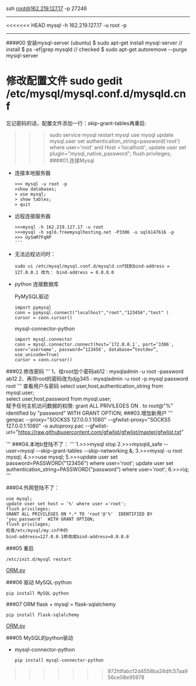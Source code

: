 ssh root@162.219.127.17 -p 27246

----------------
<<<<<<< HEAD
mysql -h 162.219.127.17 -u root -p

----------------

####00 安装mysql-server (ubuntu)
  $ sudo apt-get install mysql-server  //  install
  $ ps -ef|grep mysqld  // checked 
  $ sudo apt-get autoremove --purge mysql-server
  # 修改配置文件 sudo gedit /etc/mysql/mysql.conf.d/mysqld.cnf
  忘记密码的话，配置文件添加一行：skip-grant-tables再重启:
  >>> sudo service mysql restart
  >>> mysql
  >>>use mysql
  >>>update mysql.user set authentication_string=password('root') where user='root' and Host ='localhost';
  >>> update user set plugin="mysql_native_password";
  >>> flush privileges;
####01.连接Mysql
- 连接本地服务器
    ```
    >>> mysql -u root -p
    >show databases;
    > use mysql;
    > show tables;
    > quit
    ```

- 远程连接服务器

    ```
    >>>mysql -h 162.219.127.17 -u root
    >>>mysql -h sql6.freemysqlhosting.net -P3306 -u sql6147616 -p
    >>> UySmM7FqRP
    '''
- 无法远程访问时：
    ```
    sudo vi /etc/mysql/mysql.conf.d/mysqld.cnf找到bind-address = 127.0.0.1 改为： bind-address = 0.0.0.0 
    ```
- python 连接数据库

    PyMySQL驱动
    ```
    import pymysql
    conn = pymysql.connect("localhost","root","123456","test" )
    cursor = conn.cursor()
    ```
    mysql-connector-python
    ```
    import mysql.connector
    conn = mysql.connector.connect(host=’172.0.0.1′, port=’3306′, user=’username’, password=”123456″, database=”testdev”, use_unicode=True)
    cursor = conn.cursor()
    ```
###02.修改密码
'''
1、给root加个密码ab12 : mysqladmin -u root -password ab12
2、再将root的密码改为djg345 : mysqladmin -u root -p mysql password root
'''
查看用户与密码
select user,host,authentication_string from mysql.user;  
select user,host,password from mysql.user;  
赋予任何主机访问数据的权限:
 grant ALL PRIVILEGES ON *.* to root@"%" identified by "password" WITH GRANT OPTION; 
###03.增加新用户
'''
genpac --proxy="SOCKS5 127.0.0.1:1080" --gfwlist-proxy="SOCKS5 127.0.0.1:1080" -o autoproxy.pac --gfwlist-url="https://raw.githubusercontent.com/gfwlist/gfwlist/master/gfwlist.txt"

'''
###04.本地b登陆不了：
'''
  1.>>>mysql stop
  2.>>>mysqld_safe --user=mysql --skip-grant-tables --skip-networking &; 
  3.>>>mysql -u root mysql; 
  4.>>>use mysql;
  5.>>>update user set password=PASSWORD("123456") where user='root';
  update user set authentication_string=PASSWORD("password") where user='root';
  6.>>>\q;
'''

###04.外网登陆不了：
```
use mysql;
update user set host = '%' where user ='root';
flush privileges;
GRANT ALL PRIVILEGES ON *.* TO 'root'@'%'  IDENTIFIED BY 'you_password'  WITH GRANT OPTION;
flush privileges;
检查/etc/mysql/my.cnf中的
bind-address=127.0.0.1修改成bind-address=0.0.0.0
```
###05 重启
```
/etc/init.d/mysql restart
```
[ORM.py](demo/ORM.py)

###06 驱动
MySQL-python
```
pip install MySQL-python
```
###07 ORM
flask + mysql = flask-sqlalchemy
```
pip install flask-sqlalchemy
```

[ORM.py](demo/ORM.py)

###05 MySQL的python驱动
- mysql-connector-python
    ```
    pip install mysql-connector-python
    ```
>>>>>>> 972fdfabcf2d4558ba26dfc57aa956ce08e95978
